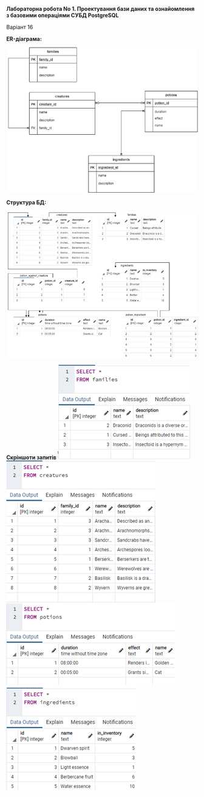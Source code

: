 **Лабораторна робота No 1.
Проектування бази даних та ознайомлення з базовими операціями СУБД PostgreSQL**

Варіант 16

**ER-діаграма:**

![erd](https://github.com/dpalii/db/blob/master/lab1/%D0%BB%D0%B0%D0%B11.png?raw=true)

**Структура БД:**

![enter image description here](https://github.com/dpalii/db/blob/master/lab1/lab1structure.png?raw=true)

**Скріншоти запитів**
![enter image description here](https://github.com/dpalii/db/blob/master/lab1/screen1.png?raw=true)
![enter image description here](https://github.com/dpalii/db/blob/master/lab1/screen2.png?raw=true)
![enter image description here](https://github.com/dpalii/db/blob/master/lab1/screen4.png?raw=true)
![enter image description here](https://github.com/dpalii/db/blob/master/lab1/screen3.png?raw=true)
